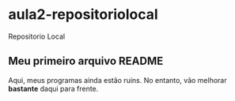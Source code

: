 # aula2-repositoriolocal
Repositorio Local


## Meu primeiro arquivo README

Aqui, meus programas ainda estão ruins.
No entanto, vão melhorar **bastante** daqui para frente.
